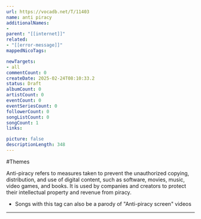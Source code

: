 ```yaml
---
url: https://vocadb.net/T/11403
name: anti piracy
additionalNames: 
- 
parent: "[[internet]]"
related:
- "[[error-message]]"
mappedNicoTags:

newTargets:
- all
commentCount: 0
createDate: 2025-02-24T08:10:33.2
status: Draft
albumCount: 0
artistCount: 0
eventCount: 0
eventSeriesCount: 0
followerCount: 0
songListCount: 0
songCount: 1
links: 

picture: false
descriptionLength: 348
---
```


#Themes

Anti-piracy refers to measures taken to prevent the unauthorized copying, distribution, and use of digital content, such as software, movies, music, video games, and books. It is used by companies and creators to protect their intellectual property and revenue from piracy.

- Songs with this tag can also be a parody of "Anti-piracy screen" videos

---

